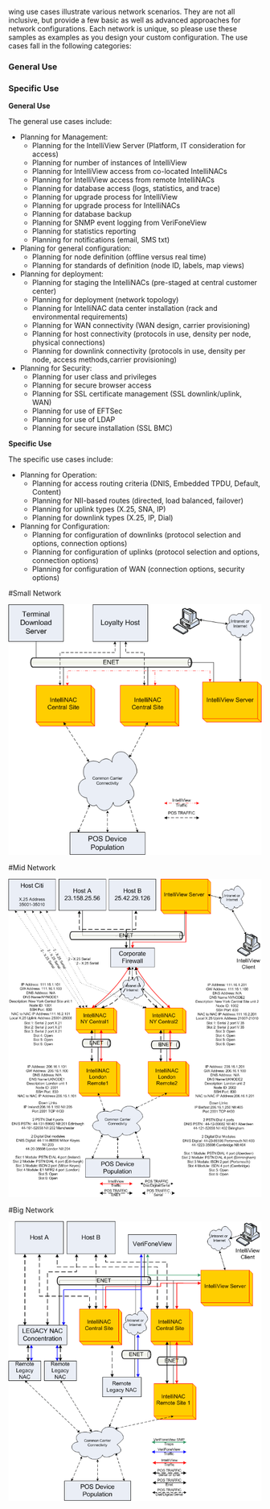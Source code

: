 
wing use cases illustrate various network scenarios. They are not all inclusive, but
provide a few basic as well as advanced approaches for network configurations. Each network is
unique, so please use these samples as examples as you design your custom configuration.
The use cases fall in the following categories:
### General Use
### Specific Use
**General Use**

The general use cases include:


- Planning for Management:
    - Planning for the IntelliView Server (Platform, IT consideration for access)
    - Planning for number of instances of IntelliView   
    - Planning for IntelliView access from co-located IntelliNACs
    - Planning for IntelliView access from remote IntelliNACs
    - Planning for database access (logs, statistics, and trace)
    - Planning for upgrade process for IntelliView
    - Planning for upgrade process for IntelliNACs
    - Planning for database backup
    - Planning for SNMP event logging from VeriFoneView
    - Planning for statistics reporting
    - Planning for notifications (email, SMS txt)
- Planing for general configuration: 
    - Planning for node definition (offline versus real time) 
    - Planning for standards of definition (node ID, labels, map views) 
- Planning for deployment: 
    - Planning for staging the IntelliNACs (pre-staged at central customer center) 
    - Planning for deployment (network topology) 
    - Planning for IntelliNAC data center installation (rack and environmental requirements) 
    - Planning for WAN connectivity (WAN design, carrier provisioning) 
    - Planning for host connectivity (protocols in use, density per node, physical connections) 
    - Planning for downlink connectivity (protocols in use, density per node, access methods,carrier provisioning) 
- Planning for Security:
    - Planning for user class and privileges
    - Planning for secure browser access
    - Planning for SSL certificate management (SSL downlink/uplink, WAN)
    - Planning for use of EFTSec
    - Planning for use of LDAP
    - Planning for secure installation (SSL BMC)

**Specific Use**

The specific use cases include:

- Planning for Operation:
    - Planning for access routing criteria (DNIS, Embedded TPDU, Default, Content)
    - Planning for NII-based routes (directed, load balanced, failover)
    - Planning for uplink types (X.25, SNA, IP)
    - Planning for downlink types (X.25, IP, Dial)
- Planning for Configuration:
    - Planning for configuration of downlinks (protocol selection and options, connection options)
    - Planning for configuration of uplinks (protocol selection and options, connection options)
    - Planning for configuration of WAN (connection options, security options)

#Small Network

![Small Network](images/small-network.png)

#Mid Network

![Mid Network](images/mid-network.png)

#Big Network

![Big Network](images/big-network.png)
